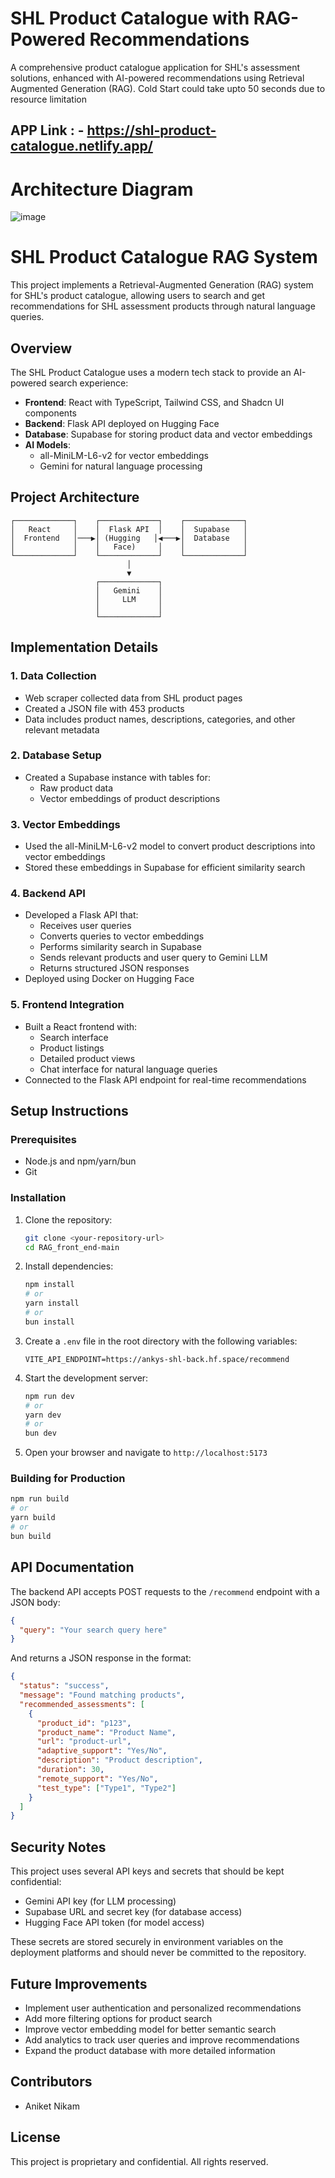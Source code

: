 # SHL Product Catalogue with RAG-Powered Recommendations

A comprehensive product catalogue application for SHL's assessment solutions, enhanced with AI-powered recommendations using Retrieval Augmented Generation (RAG).
Cold Start could take upto 50 seconds due to resource limitation  

## APP Link : - https://shl-product-catalogue.netlify.app/

# Architecture Diagram
![image](https://github.com/user-attachments/assets/2b63e07f-ccd8-4ebf-8080-b673a063c95a)

# SHL Product Catalogue RAG System

This project implements a Retrieval-Augmented Generation (RAG) system for SHL's product catalogue, allowing users to search and get recommendations for SHL assessment products through natural language queries.

## Overview

The SHL Product Catalogue uses a modern tech stack to provide an AI-powered search experience:

- **Frontend**: React with TypeScript, Tailwind CSS, and Shadcn UI components
- **Backend**: Flask API deployed on Hugging Face
- **Database**: Supabase for storing product data and vector embeddings
- **AI Models**: 
  - all-MiniLM-L6-v2 for vector embeddings
  - Gemini for natural language processing

## Project Architecture

```
┌─────────────┐    ┌─────────────┐    ┌─────────────┐
│   React     │    │  Flask API  │    │  Supabase   │
│  Frontend   │───▶│ (Hugging   │◀───▶│  Database   │
│             │    │   Face)     │    │             │
└─────────────┘    └─────────────┘    └─────────────┘
                          │
                          ▼
                   ┌─────────────┐
                   │   Gemini    │
                   │     LLM     │
                   │             │
                   └─────────────┘
```

## Implementation Details

### 1. Data Collection

- Web scraper collected data from SHL product pages
- Created a JSON file with 453 products
- Data includes product names, descriptions, categories, and other relevant metadata

### 2. Database Setup

- Created a Supabase instance with tables for:
  - Raw product data
  - Vector embeddings of product descriptions

### 3. Vector Embeddings

- Used the all-MiniLM-L6-v2 model to convert product descriptions into vector embeddings
- Stored these embeddings in Supabase for efficient similarity search

### 4. Backend API

- Developed a Flask API that:
  - Receives user queries
  - Converts queries to vector embeddings
  - Performs similarity search in Supabase
  - Sends relevant products and user query to Gemini LLM
  - Returns structured JSON responses
- Deployed using Docker on Hugging Face

### 5. Frontend Integration

- Built a React frontend with:
  - Search interface
  - Product listings
  - Detailed product views
  - Chat interface for natural language queries
- Connected to the Flask API endpoint for real-time recommendations

## Setup Instructions

### Prerequisites

- Node.js and npm/yarn/bun
- Git

### Installation

1. Clone the repository:
   ```bash
   git clone <your-repository-url>
   cd RAG_front_end-main
   ```

2. Install dependencies:
   ```bash
   npm install
   # or
   yarn install
   # or
   bun install
   ```

3. Create a `.env` file in the root directory with the following variables:
   ```
   VITE_API_ENDPOINT=https://ankys-shl-back.hf.space/recommend
   ```

4. Start the development server:
   ```bash
   npm run dev
   # or
   yarn dev
   # or
   bun dev
   ```

5. Open your browser and navigate to `http://localhost:5173`

### Building for Production

```bash
npm run build
# or
yarn build
# or
bun build
```

## API Documentation

The backend API accepts POST requests to the `/recommend` endpoint with a JSON body:

```json
{
  "query": "Your search query here"
}
```

And returns a JSON response in the format:

```json
{
  "status": "success",
  "message": "Found matching products",
  "recommended_assessments": [
    {
      "product_id": "p123",
      "product_name": "Product Name",
      "url": "product-url",
      "adaptive_support": "Yes/No",
      "description": "Product description",
      "duration": 30,
      "remote_support": "Yes/No",
      "test_type": ["Type1", "Type2"]
    }
  ]
}
```

## Security Notes

This project uses several API keys and secrets that should be kept confidential:

- Gemini API key (for LLM processing)
- Supabase URL and secret key (for database access)
- Hugging Face API token (for model access)

These secrets are stored securely in environment variables on the deployment platforms and should never be committed to the repository.

## Future Improvements

- Implement user authentication and personalized recommendations
- Add more filtering options for product search
- Improve vector embedding model for better semantic search
- Add analytics to track user queries and improve recommendations
- Expand the product database with more detailed information

## Contributors

- Aniket Nikam

## License

This project is proprietary and confidential. All rights reserved.

  
